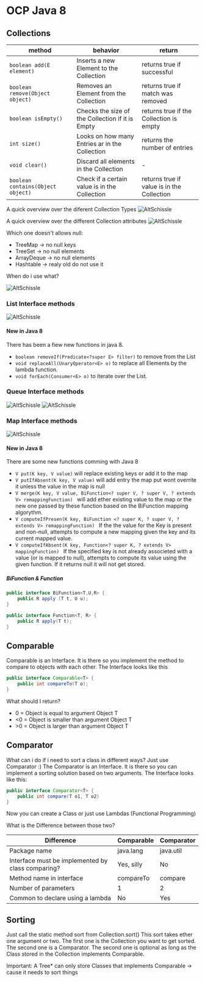 # OCP Java 8
## Collections
| method                            | behavior                                         | return                     |
|-----------------------------------|--------------------------------------------------|----------------------------|
| `boolean add(E element)`          | Inserts a new Element to the Collection          | returns true if successful |
| `boolean remove(Object object)`   | Removes an Element from the Collection           | returns true if match was removed |
| `boolean isEmpty()`               | Checks the size of the Collection if it is Empty | returns true if the Collection is empty |
| `int size()`                      | Looks on how many Entries ar in the Collection   | returns the number of entries |
| `void clear()`                    | Discard all elements in the Collection           | - |
| `boolean contains(Object object)` | Check if a  certain value is in the Collection   | returns true if value is in the Collection |

A quick overview over the diferent Collection Types
![AltSchissle](img/OCP_KnowbasisCollectionType.png)

A quick overview over the different Collection attributes
![AltSchissle](img/OCP_KnowbasisCollectionAttribute.png)

Which one doesn't allows null:
  * TreeMap -> no null keys
  * TreeSet -> no null elements
  * ArrayDeque -> no null elements
  * Hashtable -> realy old do not use it
  
When do i use what?

![AltSchissle](img/OCP_KnowbasisWhenUseWhat.png)

### List Interface methods
![AltSchissle](img/OCP_KnowbasisLists.png)
#### New in Java 8
There has been a fiew new functions in java 8. 
* ```boolean removeIf(Predicate<?super E> filter)``` to remove from the List
* ```void replaceAll(UnaryOperator<E> o)``` to replace all Elements by the lambda function.
* ```void forEach(Consumer<E> o)``` to iterate over the List.





### Queue Interface methods
![AltSchissle](img/OCP_ArrayDeque_1.png)
![AltSchissle](img/OCP_ArrayDeque_2.png)

### Map Interface methods
![AltSchissle](img/OCP_KnowbasisMap.png)
#### New in Java 8
There are some new functions comming with Java 8
* ```V put(K key, V value)``` will replace existing keys or add it to the map
* ```V putIfAbsent(K key, V value)``` will add entry the map put wont overrite it unless the value in the map is null
* ```V merge(K key, V value, BiFunction<? super V, ? super V, ? extends V> remappingFunction) ``` will add ether existing value to the map or the new one passed by these function based on the BiFunction mapping algorythm.
* ```V computeIfPresen(K key, BiFunction <? super K, ? super V, ? extends V> remappingFunction) ``` If the the value for the Key is present and non-null, attempts to compute a new mapping given the key and its current mapped value.
* ```V computeIfAbsent(K key, Function<? super K, ? extends V> mappingFunction) ``` If the specified key is not already associeted with a value (or is mapped to null), attempts to compute its value using the given function. If it returns null it will not get stored.

##### BiFunction & Function
```Java
public interface BiFunction<T,U,R> {
	public R apply (T t, U u);
}

public interface Function<T, R> {
	public R apply(T t);
}
```

## Comparable
Comparable is an Interface. It is there so you implement the method to compare to objects with each other. The Interface looks like this
```Java
public interface Comparable<T> {
	public int compareTo(T o);
}
```

What should I return?
  *  0  = Object is equal to argument Object T
  * <0  = Object is smaller than argument Object T
  * \>0 = Object is larger than argument Object T
  
## Comparator
What can i do if i need to sort a class in different ways?
Just use Comparator :)
The Comparator is an Interface. It is there so you can implement a sorting solution based on two arguments. The Interface looks like this:
```Java
public interface Comparator<T> {
	public int compare(T o1, T o2)
}
```

Now you can create a Class or just use Lambdas (Functional Programming)


What is the Difference between those two?

| Difference | Comparable | Comparator |
|------------|------------|------------|
| Package name | java.lang | java.util |
| Interface must be implemented by class comparing? | Yes, silly | No |
| Method name in interface | compareTo | compare |
| Number of parameters | 1 | 2 |
| Common to declare using a lambda | No | Yes |


## Sorting
Just call the static method sort from Collection.sort()
This sort takes ether one argument or two. The first one is the Collection you want to get sorted. The second one is a Comparator. The second one is optional as long as the Class stored in the Collection implements Comparable.

Important: A Tree\* can only store Classes that implements Comparable -> cause it needs to sort things



